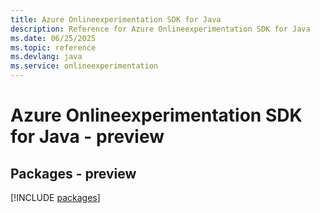 ```yaml
---
title: Azure Onlineexperimentation SDK for Java
description: Reference for Azure Onlineexperimentation SDK for Java
ms.date: 06/25/2025
ms.topic: reference
ms.devlang: java
ms.service: onlineexperimentation
---
```

# Azure Onlineexperimentation SDK for Java - preview
## Packages - preview
[!INCLUDE [packages](onlineexperimentation-index.md)]